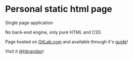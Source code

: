 # Personal static html page

Single page application

No back-end engine, only pure HTML and CSS

Page hosted on [GitLab.com](https://gitlab.com/) and available through it's [guide](https://about.gitlab.com/2016/04/07/gitlab-pages-setup/#add-gitlab-ci)!

Visit it @[hbrandao](http://hbrandao.gitlab.io/hbrandao/)!
